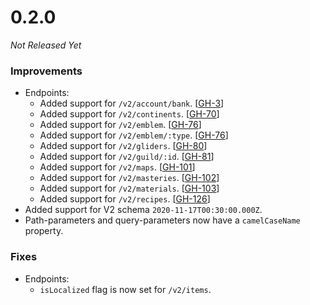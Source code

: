 # 0.2.0

_Not Released Yet_

### Improvements

- Endpoints:
    - Added support for `/v2/account/bank`. [[GH-3](https://github.com/GW2ToolBelt/api-generator/issues/3)]
    - Added support for `/v2/continents`. [[GH-70](https://github.com/GW2ToolBelt/api-generator/issues/70)]
    - Added support for `/v2/emblem`. [[GH-76](https://github.com/GW2ToolBelt/api-generator/issues/76)]
    - Added support for `/v2/emblem/:type`. [[GH-76](https://github.com/GW2ToolBelt/api-generator/issues/76)]
    - Added support for `/v2/gliders`. [[GH-80](https://github.com/GW2ToolBelt/api-generator/issues/80)]
    - Added support for `/v2/guild/:id`. [[GH-81](https://github.com/GW2ToolBelt/api-generator/issues/81)]
    - Added support for `/v2/maps`. [[GH-101](https://github.com/GW2ToolBelt/api-generator/issues/101)]
    - Added support for `/v2/masteries`. [[GH-102](https://github.com/GW2ToolBelt/api-generator/issues/102)]
    - Added support for `/v2/materials`. [[GH-103](https://github.com/GW2ToolBelt/api-generator/issues/103)]
    - Added support for `/v2/recipes`. [[GH-126](https://github.com/GW2ToolBelt/api-generator/issues/126)]
- Added support for V2 schema `2020-11-17T00:30:00.000Z`.
- Path-parameters and query-parameters now have a `camelCaseName` property.

### Fixes

- Endpoints:
    - `isLocalized` flag is now set for `/v2/items`.
